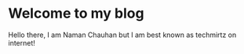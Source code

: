 # Welcome to my blog

Hello there, I am Naman Chauhan but I am best known as techmirtz on internet!
